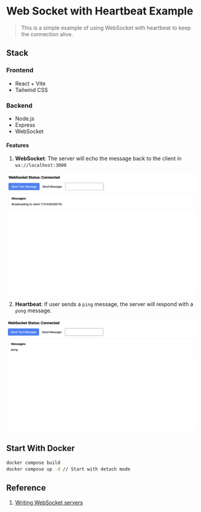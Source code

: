 # Web Socket with Heartbeat Example

> This is a simple example of using WebSocket with heartbeat to keep the connection alive.

## Stack

### Frontend

- React + Vite
- Tailwind CSS

### Backend

- Node.js
- Express
- WebSocket

#### Features

1. **WebSocket**: The server will echo the message back to the client in `ws://localhost:3000`

![Chat Room](screenshot-01.png)

2. **Heartbeat**: If user sends a `ping` message, the server will respond with a `pong` message.

![Chat Room](screenshot-02.png)

## Start With Docker

```bash
docker compose build
docker compose up -d // Start with detach mode
```

## Reference

1. [Writing WebSocket servers](https://developer.mozilla.org/en-US/docs/Web/API/WebSockets_API/Writing_WebSocket_servers#pings_and_pongs_the_heartbeat_of_websockets)
